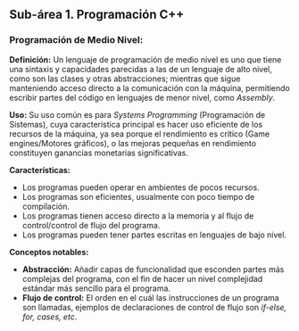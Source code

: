 ## Sub-área 1. Programación C++ ##

### Programación de Medio Nivel: ###
**Definición:** Un lenguaje de programación de medio nivel es uno que tiene una sintaxis y capacidades parecidas a las de un lenguaje de alto nivel, como son las clases y otras abstracciones; mientras que sigue manteniendo acceso directo a la comunicación con la máquina, permitiendo escribir partes del código en lenguajes de menor nivel, como *Assembly*.

**Uso:** Su uso común es para *Systems Programming* (Programación de Sistemas), cuya característica principal es hacer uso eficiente de los recursos de la máquina, ya sea porque el rendimiento es crítico (Game engines/Motores gráficos), o las mejoras pequeñas en rendimiento constituyen ganancias monetarias significativas. 

**Características:**
  - Los programas pueden operar en ambientes de pocos recursos.
  - Los programas son eficientes, usualmente con poco tiempo de compilación.
  - Los programas tienen acceso directo a la memoria y al flujo de control/control de flujo del programa. 
  - Los programas pueden tener partes escritas en lenguajes de bajo nivel.

**Conceptos notables:**
  - **Abstracción:** Añadir capas de funcionalidad que esconden partes más complejas del programa, con el fin de hacer un nivel complejidad estándar más sencillo para el programa.
  - **Flujo de control:** El orden en el cuál las instrucciones de un programa son llamadas, ejemplos de declaraciones de control de flujo son *if-else, for, cases, etc*.
